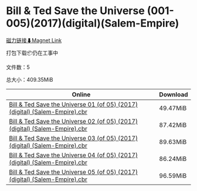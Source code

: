 # Bill & Ted Save the Universe (001-005)(2017)(digital)(Salem-Empire)

[磁力链接⬇Magnet Link](magnet:?xt=urn:btih:52165d56a626727cabedf3ec1fd5d64c68691513&dn=Bill%20%26%20Ted%20Save%20the%20Universe%20%28001-005%29%282017%29%28digital%29%28Salem-Empire%29)

打包下载📦仍在工事中

文件数：5

总大小：409.35MiB

Online | Download
--- | ---
[Bill & Ted Save the Universe 01 (of 05) (2017) (digital) (Salem-Empire).cbr](https://github.com/alicewish/markdown/blob/master/comic/Bill-Ted-Save-Universe-01-of-05-2017-digital-Salem-Empire-cbr.md) | 49.47MiB
[Bill & Ted Save the Universe 02 (of 05) (2017) (digital) (Salem-Empire).cbr](https://github.com/alicewish/markdown/blob/master/comic/Bill-Ted-Save-Universe-02-of-05-2017-digital-Salem-Empire-cbr.md) | 87.42MiB
[Bill & Ted Save the Universe 03 (of 05) (2017) (digital) (Salem-Empire).cbr](https://github.com/alicewish/markdown/blob/master/comic/Bill-Ted-Save-Universe-03-of-05-2017-digital-Salem-Empire-cbr.md) | 89.63MiB
[Bill & Ted Save the Universe 04 (of 05) (2017) (digital) (Salem-Empire).cbr](https://github.com/alicewish/markdown/blob/master/comic/Bill-Ted-Save-Universe-04-of-05-2017-digital-Salem-Empire-cbr.md) | 86.24MiB
[Bill & Ted Save the Universe 05 (of 05) (2017) (digital) (Salem-Empire).cbr](https://github.com/alicewish/markdown/blob/master/comic/Bill-Ted-Save-Universe-05-of-05-2017-digital-Salem-Empire-cbr.md) | 96.59MiB